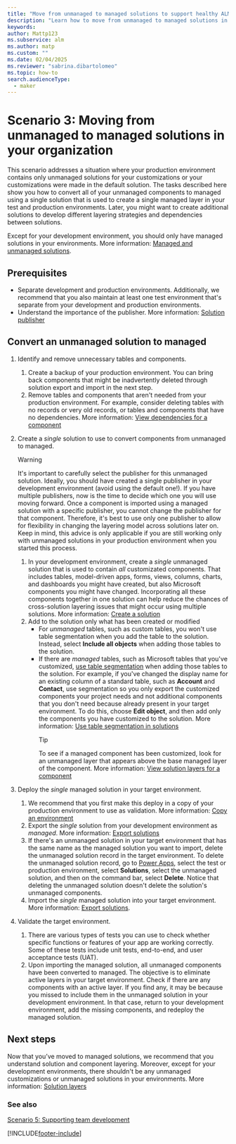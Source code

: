 ```yaml
---
title: "Move from unmanaged to managed solutions to support healthy ALM with Power Platform"
description: "Learn how to move from unmanaged to managed solutions in your organization to support healthy application lifecycle management (ALM) with Power Platform."
keywords: 
author: Mattp123
ms.subservice: alm
ms.author: matp
ms.custom: ""
ms.date: 02/04/2025
ms.reviewer: "sabrina.dibartolomeo"
ms.topic: how-to
search.audienceType: 
  - maker
---
```

# Scenario 3: Moving from unmanaged to managed solutions in your organization

This scenario addresses a situation where your production environment contains only unmanaged solutions for your customizations or your customizations were made in the default solution. The tasks described here show you how to convert all of your unmanaged components to managed using a single solution that is used to create a single managed layer in your test and production environments. Later, you might want to create additional solutions to develop different layering strategies and dependencies between solutions.

Except for your development environment, you should only have managed solutions in your environments. More information: [Managed and unmanaged solutions](solution-concepts-alm.md#managed-and-unmanaged-solutions).

## Prerequisites

- Separate development and production environments. Additionally, we recommend that you also maintain at least one test environment that's separate from your development and production environments.
- Understand the importance of the publisher. More information: [Solution publisher](solution-concepts-alm.md#solution-publisher)

## Convert an unmanaged solution to managed

1. Identify and remove unnecessary tables and components.
   1. Create a backup of your production environment. You can bring back components that might be inadvertently deleted through solution export and import in the next step.
   1. Remove tables and components that aren't needed from your production environment. For example, consider deleting tables with no records or very old records, or tables and components that have no dependencies. More information: [View dependencies for a component](/powerapps/maker/data-platform/view-component-dependencies)

2. Create a *single* solution to use to convert components from unmanaged to managed.
    > [!WARNING]
    > It's important to carefully select the publisher for this unmanaged solution. Ideally, you should have created a single publisher in your development environment (avoid using the default one!). If you have multiple publishers, now is the time to decide which one you will use moving forward. Once a component is imported using a managed solution with a specific publisher, you cannot change the publisher for that component. Therefore, it's best to use only one publisher to allow for flexibility in changing the layering model across solutions later on. Keep in mind, this advice is only applicable if you are still working only with unmanaged solutions in your production environment when you started this process.
   1. In your development environment, create a *single* unmanaged solution that is used to contain *all* customizated components. That includes tables, model-driven apps, forms, views, columns, charts, and dashboards you might have created, but also Microsoft components you might have changed. Incorporating all these components together in one solution can help reduce the chances of cross-solution layering issues that might occur using multiple solutions. More information: [Create a solution](/power-apps/maker/data-platform/create-solution)
   1. Add to the solution only what has been created or modified
      - For *unmanaged* tables, such as custom tables, you won't use table segmentation when you add the table to the solution. Instead, select **Include all objects** when adding those tables to the solution.
      - If there are *managed* tables, such as Microsoft tables that you've customized, [use table segmentation](/power-platform/alm/segmented-solutions-alm) when adding those tables to the solution. For example, if you've changed the display name for an existing column of a standard table, such as **Account** and **Contact**, use segmentation so you only export the customized components your project needs and not additional components that you don't need because already present in your target environment. To do this, choose **Edit object**, and then add only the components you have customized to the solution. More information: [Use table segmentation in solutions](/power-platform/alm/segmented-solutions-alm)
        > [!TIP]
        > To see if a managed component has been customized, look for an unmanaged layer that appears above the base managed layer of the component. More information: [View solution layers for a component](/powerapps/maker/data-platform/solution-layers#view-the-solution-layers-for-a-component)
3. Deploy the *single* managed solution in your target environment.
    1. We recommend that you first make this deploy in a copy of your production environment to use as validation. More information: [Copy an environment](../admin/copy-environment.md)
    1. Export the *single* solution from your development environment as *managed*. More information: [Export solutions](/powerapps/maker/data-platform/export-solutions)
    1. If there's an unmanaged solution in your target environment that has the same name as the managed solution you want to import, delete the unmanaged solution record in the target environment. To delete the unmanaged solution record, go to [Power Apps](https://make.powerapps.com/?utm_source=padocs&utm_medium=linkinadoc&utm_campaign=referralsfromdoc), select the test or production environment, select **Solutions**, select the unmanaged solution, and then on the command bar, select **Delete**. Notice that deleting the unmanaged solution doesn't delete the solution's unmanaged components.
    1. Import the *single* managed solution into your target environment. More information: [Export solutions](/powerapps/maker/data-platform/import-update-export-solutions). 
4. Validate the target environment.
    1. There are various types of tests you can use to check whether specific functions or features of your app are working correctly. Some of these tests include unit tests, end-to-end, and user acceptance tests (UAT).
    2. Upon importing the managed solution, all unmanaged components have been converted to managed. The objective is to eliminate active layers in your target environment. Check if there are any components with an active layer. If you find any, it may be because you missed to include them in the unmanaged solution in your development environment. In that case, return to your development environment, add the missing components, and redeploy the managed solution.

## Next steps

Now that you’ve moved to managed solutions, we recommend that you understand solution and component layering. Moreover, except for your development environments, there shouldn't be any unmanaged customizations or unmanaged solutions in your environments. More information: [Solution layers](solution-layers-alm.md)

### See also

[Scenario 5: Supporting team development](team-development-alm.md)


[!INCLUDE[footer-include](../includes/footer-banner.md)]
